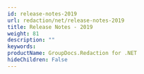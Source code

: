 ```yaml
---
id: release-notes-2019
url: redaction/net/release-notes-2019
title: Release Notes - 2019
weight: 81
description: ""
keywords: 
productName: GroupDocs.Redaction for .NET
hideChildren: False
---
```

